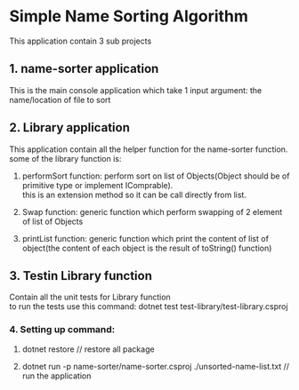 

# Simple Name Sorting Algorithm

This application contain 3 sub projects

## 1. name-sorter application

This is the main console application which take 1 input argument: the name/location of file to sort<br/>


## 2. Library application

This application contain all the helper function for the name-sorter function.<br />
some of the library function is: 

1. performSort function: perform sort on list of Objects(Object should be of primitive type or implement IComprable). <br />
this is an extension method so it can be call directly from list.

2. Swap function: generic function which perform swapping of 2 element of list of Objects <br />

3. printList function: generic function which print the content of list of object(the content of each object is the result of toString() function)

## 3. Testin Library function

Contain all the unit tests for Library function <br />
to run the tests use this command: dotnet test test-library/test-library.csproj 


### 4. Setting up command:

1. dotnet restore // restore all package 

2. dotnet run -p name-sorter/name-sorter.csproj ./unsorted-name-list.txt  // run the application

